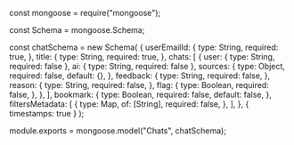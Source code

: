 const mongoose = require("mongoose");

const Schema = mongoose.Schema;

const chatSchema = new Schema(
  {
    userEmailId: {
      type: String,
      required: true,
    },
    title: {
      type: String,
      required: true,
    },
    chats: [
      {
        user: { type: String, required: false },
        ai: { type: String, required: false },
        sources: {
          type: Object,
          required: false,
          default: {},
        },
        feedback: {
          type: String,
          required: false,
        },
        reason: {
          type: String,
          required: false,
        },
        flag: {
          type: Boolean,
          required: false,
        },
      },
    ],
    bookmark: {
      type: Boolean,
      required: false,
      default: false,
    },
    filtersMetadata: [
      {
        type: Map,
        of: [String],
        required: false,
      },
    ],
  },
  { timestamps: true }
);

module.exports = mongoose.model("Chats", chatSchema);
